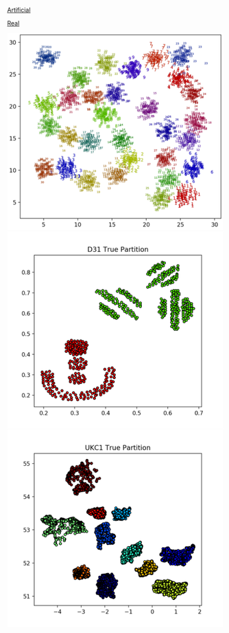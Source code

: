 [Artificial](Artificial/)

[Real](Real/)

<img src="images/D31_TP.png" width="800">

<img src="images/ds2c2sc13_E1_TP.png" width="800">

<img src="images/UKC1_TP.png" width="800">
